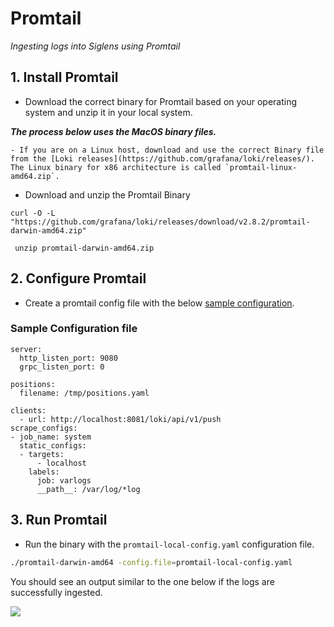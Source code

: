 # Promtail

*Ingesting logs into Siglens using Promtail*

## 1. Install Promtail

- Download the correct binary for Promtail based on your operating system and unzip it in your local system. 

***The process below uses the MacOS binary files.***

    - If you are on a Linux host, download and use the correct Binary file from the [Loki releases](https://github.com/grafana/loki/releases/). The Linux binary for x86 architecture is called `promtail-linux-amd64.zip`.

-  Download and unzip the Promtail Binary
```
curl -O -L "https://github.com/grafana/loki/releases/download/v2.8.2/promtail-darwin-amd64.zip"

 unzip promtail-darwin-amd64.zip

```
## 2. Configure Promtail

- Create a promtail config file with the below [sample configuration](#sample-configuration-file). 
### Sample Configuration file
```
server:
  http_listen_port: 9080
  grpc_listen_port: 0

positions:
  filename: /tmp/positions.yaml

clients:
  - url: http://localhost:8081/loki/api/v1/push
scrape_configs:
- job_name: system
  static_configs:
  - targets:
      - localhost
    labels:
      job: varlogs
      __path__: /var/log/*log
```
## 3. Run Promtail

- Run the binary with the `promtail-local-config.yaml` configuration file.

```bash
./promtail-darwin-amd64 -config.file=promtail-local-config.yaml
```

You should see an output similar to the one below if the logs are successfully ingested. 

![](../../static/tutorials/loki-ingestion.png)

